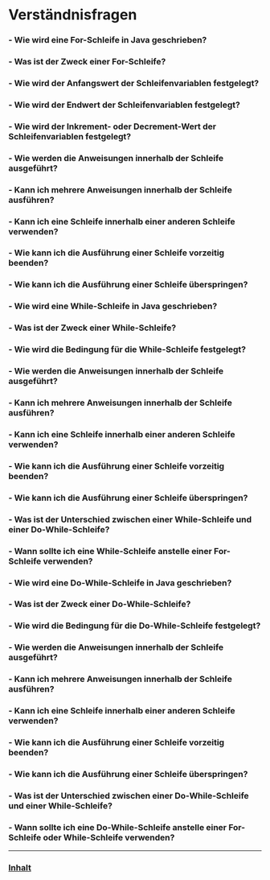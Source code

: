 # Verständnisfragen

### - Wie wird eine For-Schleife in Java geschrieben?

### - Was ist der Zweck einer For-Schleife?

### - Wie wird der Anfangswert der Schleifenvariablen festgelegt?

### - Wie wird der Endwert der Schleifenvariablen festgelegt?

### - Wie wird der Inkrement- oder Decrement-Wert der Schleifenvariablen festgelegt?

### - Wie werden die Anweisungen innerhalb der Schleife ausgeführt?

### - Kann ich mehrere Anweisungen innerhalb der Schleife ausführen?

### - Kann ich eine Schleife innerhalb einer anderen Schleife verwenden?

### - Wie kann ich die Ausführung einer Schleife vorzeitig beenden?

### - Wie kann ich die Ausführung einer Schleife überspringen?

### - Wie wird eine While-Schleife in Java geschrieben?

### - Was ist der Zweck einer While-Schleife?

### - Wie wird die Bedingung für die While-Schleife festgelegt?

### - Wie werden die Anweisungen innerhalb der Schleife ausgeführt?

### - Kann ich mehrere Anweisungen innerhalb der Schleife ausführen?

### - Kann ich eine Schleife innerhalb einer anderen Schleife verwenden?

### - Wie kann ich die Ausführung einer Schleife vorzeitig beenden?

### - Wie kann ich die Ausführung einer Schleife überspringen?

### - Was ist der Unterschied zwischen einer While-Schleife und einer Do-While-Schleife?

### - Wann sollte ich eine While-Schleife anstelle einer For-Schleife verwenden?

### - Wie wird eine Do-While-Schleife in Java geschrieben?

### - Was ist der Zweck einer Do-While-Schleife?

### - Wie wird die Bedingung für die Do-While-Schleife festgelegt?

### - Wie werden die Anweisungen innerhalb der Schleife ausgeführt?

### - Kann ich mehrere Anweisungen innerhalb der Schleife ausführen?

### - Kann ich eine Schleife innerhalb einer anderen Schleife verwenden?

### - Wie kann ich die Ausführung einer Schleife vorzeitig beenden?

### - Wie kann ich die Ausführung einer Schleife überspringen?

### - Was ist der Unterschied zwischen einer Do-While-Schleife und einer While-Schleife?

### - Wann sollte ich eine Do-While-Schleife anstelle einer For-Schleife oder While-Schleife verwenden?

--- 

### [Inhalt](../README.md)